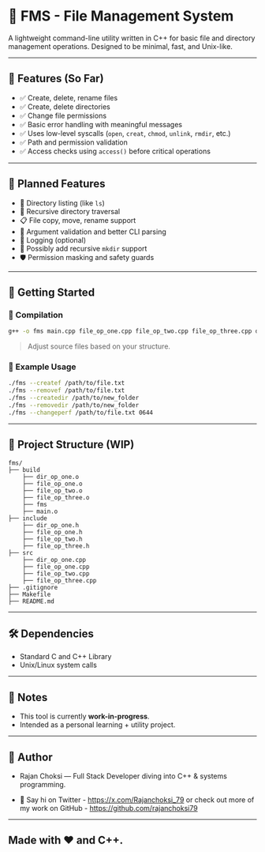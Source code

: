 
# 🔧 FMS - File Management System

A lightweight command-line utility written in C++ for basic file and directory management operations. Designed to be minimal, fast, and Unix-like.

---

## 📁 Features (So Far)

- ✅ Create, delete, rename files
- ✅ Create, delete directories
- ✅ Change file permissions
- ✅ Basic error handling with meaningful messages
- ✅ Uses low-level syscalls (`open`, `creat`, `chmod`, `unlink`, `rmdir`, etc.)
- ✅ Path and permission validation
- ✅ Access checks using `access()` before critical operations

---

## 📌 Planned Features

- 📂 Directory listing (like `ls`)
- 🔁 Recursive directory traversal
- 📋 File copy, move, rename support
- 🧠 Argument validation and better CLI parsing
- 📜 Logging (optional)
- 🌳 Possibly add recursive `mkdir` support
- 🛡️ Permission masking and safety guards

---

## 🚀 Getting Started

### 🔧 Compilation

```bash
g++ -o fms main.cpp file_op_one.cpp file_op_two.cpp file_op_three.cpp dir_op_one.cpp
````

> Adjust source files based on your structure.

### 🧪 Example Usage

```bash
./fms --createf /path/to/file.txt
./fms --removef /path/to/file.txt
./fms --createdir /path/to/new_folder
./fms --removedir /path/to/new_folder
./fms --changeperf /path/to/file.txt 0644
```

---

## 📁 Project Structure (WIP)

```
fms/
├── build
    ├── dir_op_one.o
    ├── file_op_one.o
    ├── file_op_two.o
    ├── file_op_three.o
    ├── fms
    ├── main.o
├── include
    ├── dir_op_one.h
    ├── file_op_one.h
    ├── file_op_two.h
    ├── file_op_three.h               
├── src 
    ├── dir_op_one.cpp                
    ├── file_op_one.cpp
    ├── file_op_two.cpp
    ├── file_op_three.cpp
├── .gitignore
├── Makefile
├── README.md
```

---

## 🛠️ Dependencies

* Standard C and C++ Library
* Unix/Linux system calls

---

## 💬 Notes

* This tool is currently **work-in-progress**.
* Intended as a personal learning + utility project.

---

## 👤 Author


* Rajan Choksi — Full Stack Developer diving into C++ & systems programming.

* 📢 Say hi on Twitter - https://x.com/Rajanchoksi_79 or check out more of my work on GitHub - https://github.com/rajanchoksi79

---

Made with ❤️ and C++.
---
